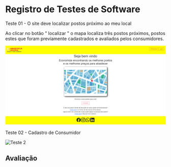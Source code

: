 # Registro de Testes de Software

Teste 01 - O site deve localizar postos próximo ao meu local 

Ao clicar no botão " localizar " o mapa localiza três postos próximos, postos estes que foram previamente cadastrados e avaliados pelos consumidores.

![Teste 1](img/registrodetestetelainicial.png)

Teste 02 - Cadastro de Consumidor

![Teste 2](img/registrodetestetecadastroconsumidor.png)








## Avaliação

